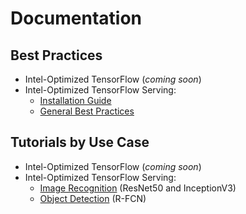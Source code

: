 # Documentation

## Best Practices

* Intel-Optimized TensorFlow (*coming soon*)
* Intel-Optimized TensorFlow Serving:
    * [Installation Guide](general/tensorflow_serving/InstallationGuide.md)
    * [General Best Practices](general/tensorflow_serving/GeneralBestPractices.md)
## Tutorials by Use Case

* Intel-Optimized TensorFlow (*coming soon*)
* Intel-Optimized TensorFlow Serving:
    * [Image Recognition](image_recognition/tensorflow_serving/Tutorial.md) (ResNet50 and InceptionV3)
    * [Object Detection](object_detection/tensorflow_serving/Tutorial.md) (R-FCN)
      